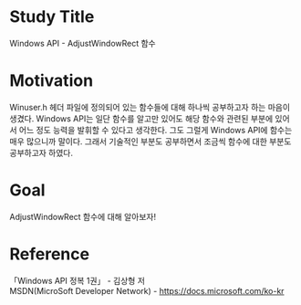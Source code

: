 # Study Title
  
Windows API - AdjustWindowRect 함수  
  
# Motivation
  
Winuser.h 헤더 파일에 정의되어 있는 함수들에 대해 하나씩 공부하고자 하는 마음이 생겼다. Windows API는 일단 함수를 알고만 있어도 해당 함수와 관련된 부분에 있어서 어느 정도 능력을 발휘할 수 있다고 생각한다. 그도 그럴게 Windows API에 함수는 매우 많으니까 말이다. 그래서 기술적인 부분도 공부하면서 조금씩 함수에 대한 부분도 공부하고자 하였다.  
  
# Goal
  
AdjustWindowRect 함수에 대해 알아보자!  
  
# Reference
  
「Windows API 정복 1권」 - 김상형 저  
MSDN(MicroSoft Developer Network) - https://docs.microsoft.com/ko-kr

